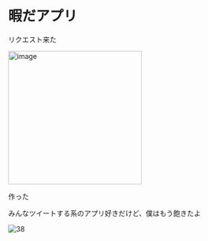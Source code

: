 # 暇だアプリ

リクエスト来た

<img width="271" alt="image" src="https://user-images.githubusercontent.com/28350464/53730220-a2f03080-3eba-11e9-976a-349234492ed5.png">

作った

みんなツイートする系のアプリ好きだけど、僕はもう飽きたよ

![38](https://user-images.githubusercontent.com/28350464/53730247-b26f7980-3eba-11e9-90c7-0fe3a9ce1123.gif)

